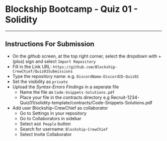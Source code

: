 # Blockship Bootcamp - Quiz 01 - Solidity
- - - - 

## Instructions For Submission
* On the github screen, at the top right corner, select the dropdown with + (plus) sign and select `Import Repository`
* Fill in the Link URL: `https://github.com/Blockship-CrewChief/Quiz01Submissions`
* Type the repository name: e.g. `DiscordName-DiscordID-Quiz01`
* Set the visibility as `private`
* Upload the _Syntax-Errors Findings_ in a seperate file 
    * Name the file as `Code-Snippets-Solutions.pdf` 
    * Place your file in the contracts directory 
      e.g Recruit-1234-Quiz01/solidity-template/contracts/Code-Snippets-Solutions.pdf
* Add user Blockship-CrewChief as collaborator 
    * Go to Settings in your repository
    * Go to Collaborators in sidebar
    * Select `Add People` button
    * Search for username: `Blockship-CrewChief`
    * Select Invite Collaborator

